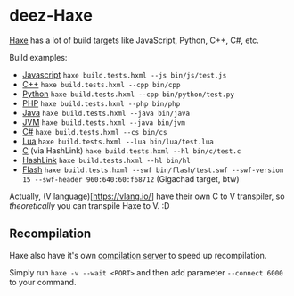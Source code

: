 # deez-Haxe

[Haxe](https://haxe.org/) has a lot of build targets like JavaScript, Python, C++, C#, etc.

Build examples:

- [Javascript](https://haxe.org/manual/target-javascript.html) `haxe build.tests.hxml --js bin/js/test.js`
- [C++](https://haxe.org/manual/target-cpp.html) `haxe build.tests.hxml --cpp bin/cpp`
- [Python](https://haxe.org/manual/target-python.html) `haxe build.tests.hxml --cpp bin/python/test.py`
- [PHP](https://haxe.org/manual/target-php.html) `haxe build.tests.hxml --php bin/php`
- [Java](https://haxe.org/manual/target-java.html) `haxe build.tests.hxml --java bin/java`
- [JVM](https://haxe.org/manual/target-jvm.html) `haxe build.tests.hxml --java bin/jvm`
- [C#](https://haxe.org/manual/target-cs.html) `haxe build.tests.hxml --cs bin/cs`
- [Lua](https://haxe.org/manual/target-lua.html) `haxe build.tests.hxml --lua bin/lua/test.lua`
- [C](https://haxe.org/manual/target-hl-c-compilation.html) (via HashLink) `haxe build.tests.hxml --hl bin/c/test.c`
- [HashLink](https://haxe.org/manual/target-hl-getting-started.html) `haxe build.tests.hxml --hl bin/hl`
- [Flash](https://haxe.org/manual/target-flash.html) `haxe build.tests.hxml --swf bin/flash/test.swf --swf-version 15 --swf-header 960:640:60:f68712` (Gigachad target, btw)

Actually, (V language)[https://vlang.io/] have their own C to V transpiler, so _theoretically_ you can transpile Haxe to V. :D

## Recompilation

Haxe also have it's own [compilation server](https://haxe.org/manual/cr-completion-server.html) to speed up recompilation.

Simply run `haxe -v --wait <PORT>` and then add parameter `--connect 6000` to your command.
